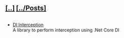 <h2 style="display: inline-block"><a href="/">[..]</a></h2>
<h2 style="display: inline-block"><a href="/posts">[../Posts]</a></h2>
<ul>
  <li>
    <a href="https://github.com/hitenpatel01/DependencyInjection.Interception/blob/master/README.md">DI Interception</a>
    <div style="margin-right: 50px">A library to perform interception using .Net Core DI</div>
  </li>
</ul>
